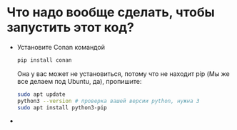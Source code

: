 # Что надо вообще сделать, чтобы запустить этот код?
* Установите Conan командой 
	``` bash
	pip install conan
	```
	Она у вас может не установиться, потому что не находит pip (Мы же все делаем под Ubuntu, да), пропишите:
	``` bash
	sudo apt update
	python3 --version # проверка вашей версии python, нужна 3
	sudo apt install python3-pip
	```
	

* 